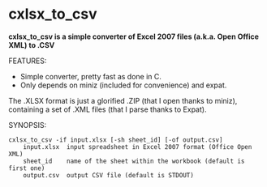 # cxlsx_to_csv
**cxlsx_to_csv is a simple converter of Excel 2007 files (a.k.a. Open Office XML) to .CSV**

FEATURES:

* Simple converter, pretty fast as done in C.
* Only depends on miniz (included for convenience) and expat.

The .XLSX format is just a glorified .ZIP (that I open thanks to miniz), containing a set of .XML files (that I parse thanks to Expat).

SYNOPSIS:
 
```
cxlsx_to_csv -if input.xlsx [-sh sheet_id] [-of output.csv]
    input.xlsx  input spreadsheet in Excel 2007 format (Office Open XML)
    sheet_id    name of the sheet within the workbook (default is first one)
    output.csv  output CSV file (default is STDOUT)
```
